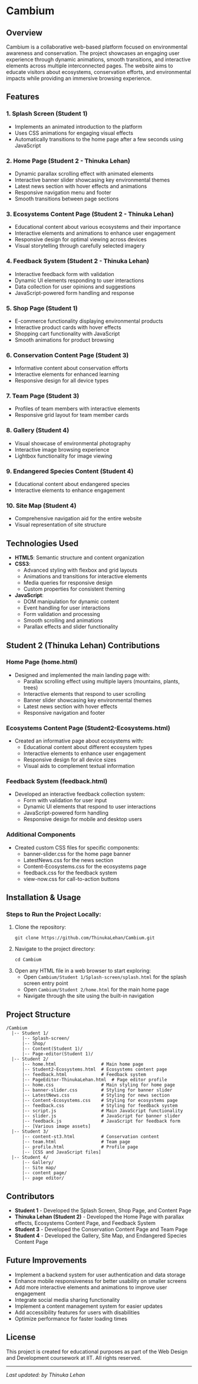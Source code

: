 # Cambium

## Overview
Cambium is a collaborative web-based platform focused on environmental awareness and conservation. The project showcases an engaging user experience through dynamic animations, smooth transitions, and interactive elements across multiple interconnected pages. The website aims to educate visitors about ecosystems, conservation efforts, and environmental impacts while providing an immersive browsing experience.

## Features

### 1. Splash Screen (Student 1)
- Implements an animated introduction to the platform
- Uses CSS animations for engaging visual effects
- Automatically transitions to the home page after a few seconds using JavaScript

### 2. Home Page (Student 2 - Thinuka Lehan)
- Dynamic parallax scrolling effect with animated elements
- Interactive banner slider showcasing key environmental themes
- Latest news section with hover effects and animations
- Responsive navigation menu and footer
- Smooth transitions between page sections

### 3. Ecosystems Content Page (Student 2 - Thinuka Lehan)
- Educational content about various ecosystems and their importance
- Interactive elements and animations to enhance user engagement
- Responsive design for optimal viewing across devices
- Visual storytelling through carefully selected imagery

### 4. Feedback System (Student 2 - Thinuka Lehan)
- Interactive feedback form with validation
- Dynamic UI elements responding to user interactions
- Data collection for user opinions and suggestions
- JavaScript-powered form handling and response

### 5. Shop Page (Student 1)
- E-commerce functionality displaying environmental products
- Interactive product cards with hover effects
- Shopping cart functionality with JavaScript
- Smooth animations for product browsing

### 6. Conservation Content Page (Student 3)
- Informative content about conservation efforts
- Interactive elements for enhanced learning
- Responsive design for all device types

### 7. Team Page (Student 3)
- Profiles of team members with interactive elements
- Responsive grid layout for team member cards

### 8. Gallery (Student 4)
- Visual showcase of environmental photography
- Interactive image browsing experience
- Lightbox functionality for image viewing

### 9. Endangered Species Content (Student 4)
- Educational content about endangered species
- Interactive elements to enhance engagement

### 10. Site Map (Student 4)
- Comprehensive navigation aid for the entire website
- Visual representation of site structure

## Technologies Used
- **HTML5**: Semantic structure and content organization
- **CSS3**: 
  - Advanced styling with flexbox and grid layouts
  - Animations and transitions for interactive elements
  - Media queries for responsive design
  - Custom properties for consistent theming
- **JavaScript**: 
  - DOM manipulation for dynamic content
  - Event handling for user interactions
  - Form validation and processing
  - Smooth scrolling and animations
  - Parallax effects and slider functionality

## Student 2 (Thinuka Lehan) Contributions
### Home Page (home.html)
- Designed and implemented the main landing page with:
  - Parallax scrolling effect using multiple layers (mountains, plants, trees)
  - Interactive elements that respond to user scrolling
  - Banner slider showcasing key environmental themes
  - Latest news section with hover effects
  - Responsive navigation and footer

### Ecosystems Content Page (Student2-Ecosystems.html)
- Created an informative page about ecosystems with:
  - Educational content about different ecosystem types
  - Interactive elements to enhance user engagement
  - Responsive design for all device sizes
  - Visual aids to complement textual information

### Feedback System (feedback.html)
- Developed an interactive feedback collection system:
  - Form with validation for user input
  - Dynamic UI elements that respond to user interactions
  - JavaScript-powered form handling
  - Responsive design for mobile and desktop users

### Additional Components
- Created custom CSS files for specific components:
  - banner-slider.css for the home page banner
  - LatestNews.css for the news section
  - Content-Ecosystems.css for the ecosystems page
  - feedback.css for the feedback system
  - view-now.css for call-to-action buttons

## Installation & Usage
### Steps to Run the Project Locally:
1. Clone the repository:
   ```
   git clone https://github.com/ThinukaLehan/Cambium.git
   ```
2. Navigate to the project directory:
   ```
   cd Cambium
   ```
3. Open any HTML file in a web browser to start exploring:
   - Open `Cambium/Student 1/Splash-screen/splash.html` for the splash screen entry point
   - Open `Cambium/Student 2/home.html` for the main home page
   - Navigate through the site using the built-in navigation

## Project Structure
```
/Cambium
  |-- Student 1/
      |-- Splash-screen/
      |-- Shop/
      |-- Content(Student 1)/
      |-- Page-editor(Student 1)/
  |-- Student 2/
      |-- home.html                 # Main home page
      |-- Student2-Ecosystems.html  # Ecosystems content page
      |-- feedback.html             # Feedback system
      |-- PageEditor-ThinukaLehan.html  # Page editor profile
      |-- home.css                  # Main styling for home page
      |-- banner-slider.css         # Styling for banner slider
      |-- LatestNews.css            # Styling for news section
      |-- Content-Ecosystems.css    # Styling for ecosystems page
      |-- feedback.css              # Styling for feedback system
      |-- script.js                 # Main JavaScript functionality
      |-- slider.js                 # JavaScript for banner slider
      |-- feedback.js               # JavaScript for feedback form
      |-- [Various image assets]
  |-- Student 3/
      |-- content-st3.html          # Conservation content
      |-- team.html                 # Team page
      |-- profile.html              # Profile page
      |-- [CSS and JavaScript files]
  |-- Student 4/
      |-- Gallery/
      |-- Site map/
      |-- content page/
      |-- page editor/
```

## Contributors
- **Student 1** - Developed the Splash Screen, Shop Page, and Content Page
- **Thinuka Lehan (Student 2)** - Developed the Home Page with parallax effects, Ecosystems Content Page, and Feedback System
- **Student 3** - Developed the Conservation Content Page and Team Page
- **Student 4** - Developed the Gallery, Site Map, and Endangered Species Content Page

## Future Improvements
- Implement a backend system for user authentication and data storage
- Enhance mobile responsiveness for better usability on smaller screens
- Add more interactive elements and animations to improve user engagement
- Integrate social media sharing functionality
- Implement a content management system for easier updates
- Add accessibility features for users with disabilities
- Optimize performance for faster loading times

## License
This project is created for educational purposes as part of the Web Design and Development coursework at IIT. All rights reserved.

---

*Last updated: by Thinuka Lehan*
